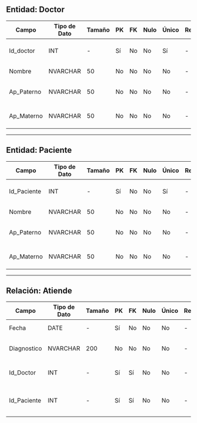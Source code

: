 
## Entidad: Doctor

| Campo       | Tipo de Dato | Tamaño | PK  | FK  | Nulo | Único | Restricciones | Referencia | Descripción                     |
|-------------|--------------|--------|-----|-----|------|--------|----------------|------------|---------------------------------|
| Id_doctor   | INT          | -      | Sí  | No  | No   | Sí     | -              | -          | Identificador único del doctor |
| Nombre      | NVARCHAR     | 50     | No  | No  | No   | No     | -              | -          | Nombre del doctor               |
| Ap_Paterno  | NVARCHAR     | 50     | No  | No  | No   | No     | -              | -          | Apellido paterno del doctor     |
| Ap_Materno  | NVARCHAR     | 50     | No  | No  | No   | No     | -              | -          | Apellido materno del doctor     |

---

## Entidad: Paciente

| Campo        | Tipo de Dato | Tamaño | PK  | FK  | Nulo | Único | Restricciones | Referencia | Descripción                       |
|--------------|--------------|--------|-----|-----|------|--------|----------------|------------|-----------------------------------|
| Id_Paciente  | INT          | -      | Sí  | No  | No   | Sí     | -              | -          | Identificador único del paciente |
| Nombre       | NVARCHAR     | 50     | No  | No  | No   | No     | -              | -          | Nombre del paciente               |
| Ap_Paterno   | NVARCHAR     | 50     | No  | No  | No   | No     | -              | -          | Apellido paterno del paciente     |
| Ap_Materno   | NVARCHAR     | 50     | No  | No  | No   | No     | -              | -          | Apellido materno del paciente     |

---

## Relación: Atiende

| Campo        | Tipo de Dato | Tamaño | PK  | FK  | Nulo | Único | Restricciones | Referencia | Descripción                            |
|--------------|--------------|--------|-----|-----|------|--------|----------------|------------|----------------------------------------|
| Fecha        | DATE         | -      | Sí  | No  | No   | No     | -              | -          | Fecha de atención                      |
| Diagnostico  | NVARCHAR     | 200    | No  | No  | No   | No     | -              | -          | Diagnóstico dado al paciente           |
| Id_Doctor    | INT          | -      | Sí  | Sí  | No   | No     | -              | Doctor     | Referencia al doctor que atiende       |
| Id_Paciente  | INT          | -      | Sí  | Sí  | No   | No     | -              | Paciente   | Referencia al paciente que es atendido |
